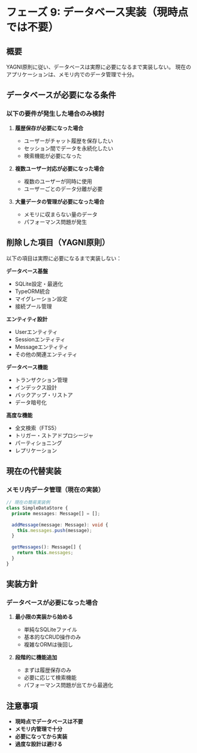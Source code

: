 # フェーズ 9: データベース実装（現時点では不要）

## 概要

YAGNI原則に従い、データベースは実際に必要になるまで実装しない。
現在のアプリケーションは、メモリ内でのデータ管理で十分。

## データベースが必要になる条件

### 以下の要件が発生した場合のみ検討

1. **履歴保存が必要になった場合**
   - ユーザーがチャット履歴を保存したい
   - セッション間でデータを永続化したい
   - 検索機能が必要になった

2. **複数ユーザー対応が必要になった場合**
   - 複数のユーザーが同時に使用
   - ユーザーごとのデータ分離が必要

3. **大量データの管理が必要になった場合**
   - メモリに収まらない量のデータ
   - パフォーマンス問題が発生

## 削除した項目（YAGNI原則）

以下の項目は実際に必要になるまで実装しない：

**データベース基盤**
- SQLite設定・最適化
- TypeORM統合
- マイグレーション設定
- 接続プール管理

**エンティティ設計**
- Userエンティティ
- Sessionエンティティ
- Messageエンティティ
- その他の関連エンティティ

**データベース機能**
- トランザクション管理
- インデックス設計
- バックアップ・リストア
- データ暗号化

**高度な機能**
- 全文検索（FTS5）
- トリガー・ストアドプロシージャ
- パーティショニング
- レプリケーション

## 現在の代替実装

### メモリ内データ管理（現在の実装）

```typescript
// 現在の簡易実装例
class SimpleDataStore {
  private messages: Message[] = [];
  
  addMessage(message: Message): void {
    this.messages.push(message);
  }
  
  getMessages(): Message[] {
    return this.messages;
  }
}
```

## 実装方針

### データベースが必要になった場合

1. **最小限の実装から始める**
   - 単純なSQLiteファイル
   - 基本的なCRUD操作のみ
   - 複雑なORMは後回し

2. **段階的に機能追加**
   - まずは履歴保存のみ
   - 必要に応じて検索機能
   - パフォーマンス問題が出てから最適化

## 注意事項

- **現時点でデータベースは不要**
- **メモリ内管理で十分**
- **必要になってから実装**
- **過度な設計は避ける**
